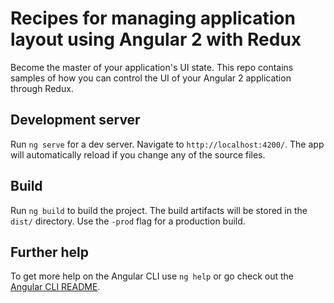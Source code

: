 
# Recipes for managing application layout using Angular 2 with Redux
Become the master of your application's UI state. This repo contains samples of how you can control the UI of your Angular 2 application through Redux. 

## Development server
Run `ng serve` for a dev server. Navigate to `http://localhost:4200/`. The app will automatically reload if you change any of the source files.
## Build

Run `ng build` to build the project. The build artifacts will be stored in the `dist/` directory. Use the `-prod` flag for a production build.


## Further help

To get more help on the Angular CLI use `ng help` or go check out the [Angular CLI README](https://github.com/angular/angular-cli/blob/master/README.md).
